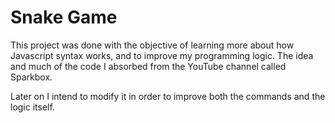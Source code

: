 # Snake Game

This project was done with the objective of learning more about how Javascript syntax works, and to improve my programming logic. The idea and much of the code I absorbed from the YouTube channel called Sparkbox.

Later on I intend to modify it in order to improve both the commands and the logic itself.